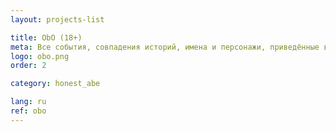 ```yaml
---
layout: projects-list

title: ObO (18+)
meta: Все события, совпадения историй, имена и персонажи, приведённые в комиксе, являются вымышленными и любое совпадение случайно. Комикс содержит сцены насилия, нецензурную лексику. Строго для лиц старше&nbsp;18&nbsp;лет!
logo: obo.png
order: 2

category: honest_abe

lang: ru
ref: obo
---
```

